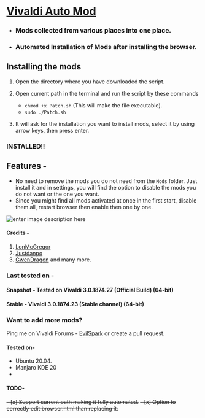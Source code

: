 



# [Vivaldi Auto Mod](https://github.com/EvilSpark/VivaldiAutoMod)

 - ### Mods collected from various places into one place. 
 -  ### Automated Installation of Mods after installing the browser.

## Installing the mods

1. Open the directory where you have downloaded the script.
2. Open current path in the terminal and run the script by these commands
	- `chmod +x Patch.sh` (This will make the file executable).
	 - `sudo ./Patch.sh`

3. It will ask for the installation you want to install mods, select it by using arrow keys, then press enter.

### INSTALLED!!


## Features - 
- No need to remove the mods you do not need from the `Mods` folder. Just install it and in settings, you will find the option to disable the mods you do not want or the one you want.
- Since you might find all mods activated at once in the first start, disable them all, restart browser then enable then one by one.

![enter image description here](https://github.com/EvilSpark/VivaldiAutoMod/blob/master/image.png?raw=true)

#### Credits - 
1. [LonMcGregor](https://github.com/LonMcGregor/VivaldiMods)
2. [Justdanpo](https://github.com/justdanpo/VivaldiHooks)
 3. [GwenDragon](https://forum.vivaldi.net/user/gwen-dragon)
 and many more.
 
 
 ### Last tested on - 
 #### Snapshot -  Tested on Vivaldi	3.0.1874.27 (Official Build) (64-bit)
#### Stable - Vivaldi	3.0.1874.23 (Stable channel) (64-bit)
 
 
 
 
### Want to add more mods?
Ping me on Vivaldi Forums - [EvilSpark](https://forum.vivaldi.net/user/evilspark) or create a pull request.



#### Tested on- 
- Ubuntu 20.04.
- Manjaro KDE 20
- 
  
#### TODO- 
~~-   [x] Support current path making it fully automated.~~
~~-   [x] Option to correctly edit browser.html than replacing it.~~




